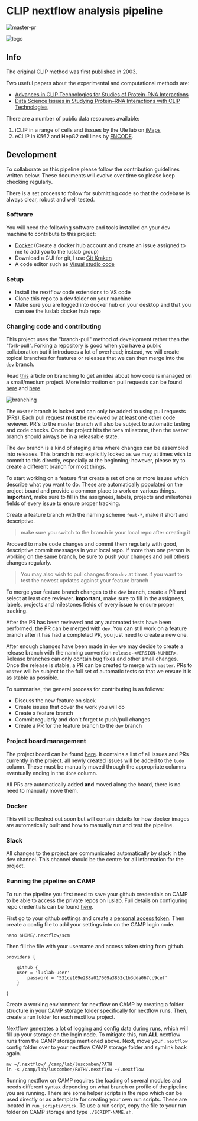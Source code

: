# CLIP nextflow analysis pipeline

![master-pr](https://github.com/luslab/group-nextflow-clip/workflows/master-pr/badge.svg)

![logo](https://github.com/luslab/group-nextflow-clip/blob/dev/images/clip_1.jpg)

## Info

The original CLIP method was first [published](CLIP%20Identifies%20Nova-Regulated%20RNA%20Networks%20in%20the%20Brain) in 2003. 

Two useful papers about the experimental and computational methods are:

- [Advances in CLIP Technologies for Studies of Protein-RNA Interactions](https://doi.org/10.1016/j.molcel.2018.01.005)
- [Data Science Issues in Studying Protein–RNA Interactions with CLIP Technologies](https://doi.org/10.1146/annurev-biodatasci-080917-013525)

There are a number of public data resources available:

 1. iCLIP in a range of cells and tissues by the Ule lab on [iMaps](https://imaps.genialis.com/)
 2. eCLIP in K562 and HepG2 cell lines by [ENCODE](https://www.encodeproject.org/matrix/?type=Experiment&status=released&assay_slims=RNA%20binding&award.project=ENCODE&assay_title=eCLIP&biosample_ontology.classification=cell%20line).

## Development

To collaborate on this pipeline please follow the contribution guidelines written below. These documents will evolve over time so please keep checking regularly.

There is a set process to follow for submitting code so that the codebase is always clear, robust and well tested.

### Software

You will need the following software and tools installed on your dev machine to contribute to this project:

- [Docker](https://hub.docker.com/editions/community/docker-ce-desktop-mac) (Create a docker hub account and create an issue assigned to me to add you to the luslab group)
- Download a GUI for git, I use [Git Kraken](https://www.gitkraken.com/)
- A code editor such as [Visual studio code](https://code.visualstudio.com/)

### Setup

- Install the nextflow code extensions to VS code
- Clone this repo to a dev folder on your machine
- Make sure you are logged into docker hub on your desktop and that you can see the luslab docker hub repo

### Changing code and contributing

This project uses the "branch-pull" method of development rather than the "fork-pull". Forking a repository is good when you have a public collaboration but it introduces a lot of overhead; instead, we will create topical branches for features or releases that we can then merge into the `dev` branch.

Read [this](https://nvie.com/posts/a-successful-git-branching-model/) article on branching to get an idea about how code is managed on a small/medium project. More information on pull requests can be found [here](https://help.github.com/en/github/collaborating-with-issues-and-pull-requests/about-collaborative-development-models) and [here](https://help.github.com/en/github/collaborating-with-issues-and-pull-requests/about-pull-request-reviews).

![branching](https://github.com/luslab/group-nextflow-clip/blob/dev/images/git-model@2x.png)

The `master` branch is locked and can only be added to using pull requests (PRs). Each pull request **must** be reviewed by at least one other code reviewer. PR's to the master branch will also be subject to automatic testing and code checks. Once the project hits the `beta` milestone, then the `master` branch should always be in a releasable state.

The `dev` branch is a kind of staging area where changes can be assembled into releases. This branch is not explicitly locked as we may at times wish to commit to this directly, especially at the beginning; however, please try to create a different branch for most things.

To start working on a feature first create a set of one or more issues which describe what you want to do. These are automatically populated on the project board and provide a common place to work on various things. **Important**, make sure to fill in the assignees, labels, projects and milestones fields of every issue to ensure proper tracking.

Create a feature branch with the naming scheme `feat-*`, make it short and descriptive.

> make sure you switch to the branch in your local repo after creating it

Proceed to make code changes and commit them regularly with good, descriptive commit messages in your local repo. If more than one person is working on the same branch, be sure to push your changes and pull others changes regularly.

> You may also wish to pull changes from `dev` at times if you want to test the newest updates against your feature branch

To merge your feature branch changes to the `dev` branch, create a PR and select at least one reviewer. **Important**, make sure to fill in the assignees, labels, projects and milestones fields of every issue to ensure proper tracking.

After the PR has been reviewed and any automated tests have been performed, the PR can be merged with `dev`. You can still work on a feature branch after it has had a completed PR, you just need to create a new one.

After enough changes have been made in `dev` we may decide to create a release branch with the naming convention `release-<VERSION-NUMBER>`. Release branches can only contain bug fixes and other small changes. Once the release is stable, a PR can be created to merge with `master`. PRs to `master` will be subject to the full set of automatic tests so that we ensure it is as stable as possible.

To summarise, the general process for contributing is as follows:

- Discuss the new feature on slack
- Create issues that cover the work you will do
- Create a feature branch
- Commit regularly and don't forget to push/pull changes
- Create a PR for the feature branch to the `dev` branch

### Project board management

The project board can be found [here](https://github.com/luslab/group-nextflow-clip/projects/1). It contains a list of all issues and PRs currently in the project. all newly created issues will be added to the `todo` column. These must be manually moved through the appropriate columns eventually ending in the `done` column.

All PRs are automatically added **and** moved along the board, there is no need to manually move them.

### Docker
This will be fleshed out soon but will contain details for how docker images are automatically built and how to manually run and test the pipeline.

### Slack
All changes to the project are communicated automatically by slack in the dev channel. This channel should be the centre for all information for the project.

### Running the pipeline on CAMP
To run the pipeline you first need to save your github credentials on CAMP to be able to access the private repos on luslab. Full details on configuring repo credentials can be found [here](https://www.nextflow.io/docs/latest/sharing.html). 

First go to your github settings and create a [personal access token](https://help.github.com/en/github/authenticating-to-github/creating-a-personal-access-token-for-the-command-line). Then create a config file to add your settings into on the CAMP login node.

```
nano $HOME/.nextflow/scm
```

Then fill the file with your username and access token string from github.

```
providers {

    github {
	user = 'luslab-user'
        password = '531ce109e288a017609a3852c1b3dda067cc9cef'
    }

}
```

Create a working environment for nextflow on CAMP by creating a folder structure in your CAMP storage folder specifically for nextflow runs. Then, create a run folder for each nextflow project.

Nextflow generates a lot of logging and config data during runs, which will fill up your storage on the login node. To mitigate this, run **ALL** nextflow runs from the CAMP storage mentioned above. Next, move your `.nextflow` config folder over to your nextflow CAMP storage folder and symlink back again.

```
mv ~/.nextflow/ /camp/lab/luscomben/PATH
ln -s /camp/lab/luscomben/PATH/.nextflow ~/.nextflow
```

Running nextflow on CAMP requires the loading of several modules and needs different syntax depending on what branch or profile of the pipeline you are running. There are some helper scripts in the repo which can be used directly or as a template for creating your own run scripts. These are located in `run_scripts/crick`. To use a run script, copy the file to your run folder on CAMP storage and type `./SCRIPT-NAME.sh`.
<!--stackedit_data:
eyJoaXN0b3J5IjpbLTE2OTU4NTY1NzhdfQ==
-->